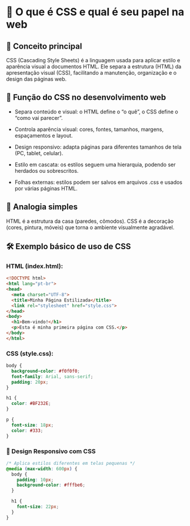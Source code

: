 # 📘 O que é CSS e qual é seu papel na web

## 🧠 Conceito principal
CSS (Cascading Style Sheets) é a linguagem usada para aplicar estilo e aparência visual a documentos HTML. Ele separa a estrutura (HTML) da apresentação visual (CSS), facilitando a manutenção, organização e o design das páginas web.

## 🎨 Função do CSS no desenvolvimento web
* Separa conteúdo e visual: o HTML define o “o quê”, o CSS define o “como vai parecer”.

* Controla aparência visual: cores, fontes, tamanhos, margens, espaçamentos e layout.

* Design responsivo: adapta páginas para diferentes tamanhos de tela (PC, tablet, celular).

* Estilo em cascata: os estilos seguem uma hierarquia, podendo ser herdados ou sobrescritos.

* Folhas externas: estilos podem ser salvos em arquivos .css e usados por várias páginas HTML.

## 🏡 Analogia simples
HTML é a estrutura da casa (paredes, cômodos).
CSS é a decoração (cores, pintura, móveis) que torna o ambiente visualmente agradável.

## 🛠️ Exemplo básico de uso de CSS
### HTML (index.html):

```html
<!DOCTYPE html>
<html lang="pt-br">
<head>
  <meta charset="UTF-8">
  <title>Minha Página Estilizada</title>
  <link rel="stylesheet" href="style.css">
</head>
<body>
  <h1>Bem-vindo!</h1>
  <p>Esta é minha primeira página com CSS.</p>
</body>
</html>
```
### CSS (style.css):
```css
body {
  background-color: #f0f0f0;
  font-family: Arial, sans-serif;
  padding: 20px;
}

h1 {
  color: #BF232E;
}

p {
  font-size: 18px;
  color: #333;
}
```

### 📱 Design Responsivo com CSS
```css
/* Aplica estilos diferentes em telas pequenas */
@media (max-width: 600px) {
  body {
    padding: 10px;
    background-color: #fffbe6;
  }

  h1 {
    font-size: 22px;
  }
}
```
